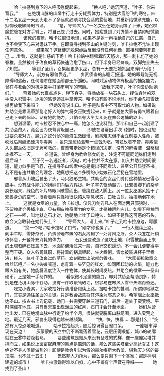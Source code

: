 　　哈卡拉感到身下的人呼吸急促起来。
　　“换人吧，”她沉声道，“叶子，你来背我。”
　　在绝境山脉的山坳中行走十分耗费体力，特别是大雪纷飞的寒冬。四十二名女巫一天到头走不了多远就必须寻找合适的露营地，并重新给徽章充能，以抵御夜晚骤降的气温。
　　“是，导师大人。”一名女巫在她身前蹲了下来，她召唤魔蛇缠在对方手臂上，将自己拽了过去。同时，她察觉到了对方情不自禁的轻微颤抖。
　　该死的夜莺，哈卡拉恨恨地想，如果不是她一再拒绝自己的仁慈，自己也不会狠下心来对姐妹下手。在即将寻找到圣山的关键时刻，哈卡拉绝不允许出现任何意外。
　　结果呢？这叛徒逃脱束缚后反倒没有任何犹豫，直接想要刺死自己……看看，这就是仁慈的下场！哈卡拉脑中翻腾着滔天怒火，那一刺扎伤了她的脊椎，虽然被叶子改良的草药快速治愈了伤口，但下半身已经瘫痪，双脚完全失去了知觉。
　　等到了圣山，召集起更多女巫，总有一天要把她抓回来碎尸万段！
　　“导师大人，前方有邪兽靠近。”
　　负责侦查的赤瞳汇报道。她的眼睛能无视障碍和遮蔽，任何陷阱在她面前都无所遁形。同时对运动物体有极高的捕捉能力，曾在与教会的对抗中亲手打落审判军的弩箭。
　　“放我下来吧，叶子你去协助她们。”
　　背着她的女巫点点头，蹲下身子，将她放在一块石头上。撑住身体的双手没入积雪中，冰冷的感觉透过手掌传来，哈卡拉有些不悦地想，你不会先把雪抚掉再放我下来吗？
　　但她没有说出口。叶子是队伍中不可取代的人物。如果说共助会是靠温蒂那副老好人的脾气将女巫聚拢起来，叶子就是使大家有勇气跟着自己走下去的保证。没有她的能力，只怕会有大半女巫死在教会追捕的路上。
　　想到温蒂，哈卡拉忍不住心中一痛，她怎么也没料到，那个和自己一起创建了共助会的人，竟会因为夜莺背叛自己。
　　即使在温蒂出手吹飞她时，她也没想过要杀死对方。魔力之蛇分泌的毒液生效缓慢，剧痛难忍但不会立刻要人性命，被咬过后则能迅速清除毒素……她只是想给温蒂一点苦头吃。可若放着不管，毒素侵入头部后依旧是无药可救的。夜莺带走她是个错误的决定，没有的解毒液，温蒂根本撑不过一天。
　　难道说，曾经身为教会修女的她，注定不可能同姐妹们走到最后吗？
　　至于另一名逃叛者，闪电，哈卡拉并不太在意。加入共助会时间很短，能力似乎是飞行，在搜寻圣山线索中总是提出不同看法，甚至公开质疑圣书。若不是有违共助会的理念，她真想把这个多嘴的小姑娘石化后扔在雪地里。
　　邪兽从山坡后冒出了头，两只狼形生物。共助会的女巫们对付这种情况已得心应手。没有战斗能力的姐妹们向后方靠拢。叶子率先驱动魔力，让邪兽脚下的杂草疯长起来，绿色的叶片转眼间破雪而出，缠绕在敌人脚上。另一位女巫追风抽干了邪兽身边的空气，眼看着两只怪物很快陷入窒息状态，口吐白沫，抽搐地倒在地上。
　　这就是女巫的力量，哈卡拉想。仅凭刀剑的凡人在面对两只邪狼时，一不留神就会丢掉小命。只有拥有神奇魔力的女巫，才是神明的宠儿。如果不是神罚之石——呸，叫地狱之石才对，她朝地上吐了口唾沫，如果不是靠这可恶的石头，教会又怎敢骑在她们头上？
　　“导师大人，请上来，”叶子走到哈卡拉身边，弯腰道。
　　“换一个吧，”哈卡拉叹了口气，“刚才你也累了。”
　　一行人继续上路，到中午时，雪势渐弱，负责营地布置的石女找到了一处背风之所。众人决定在此稍作休息，开餐补充消耗的体力。
　　石女迅速改造了这块土地，积雪被翻涌上来的土壤和碎石压盖下去，地面仿佛活过来一般，自行交织蠕动，不一会儿便变得平整而干硬。众人各司其职，将背着的锅具架起，生火煮粥。雪水被装进杯子里煮沸，掺入一些叶子改良过的草药，立刻散发出浓郁的香味。
　　“大家都把徽章交给丝诺吧，”一名小姑娘喊道，她有着一头罕见的红发，如同团跃动的火焰。能力也跟火焰有关，她能将温度注入一件物体，使其长时间发热。共助会的徽章——圣山硬币，正是她一手制作的。
　　看似微不足道的能力，却对共助会帮助良多，特别是在绝境山脉中行动，没有一件取暖物的话，很容易在寒风大雪中失温而昏迷。
　　吃完小麦粥，大家收拾好行装准备继续上路。据哈卡拉的推测，所谓的地狱之门，其实是通往圣山的关键。只是教会故意将其渲染为邪恶之地，希望阻止女巫抵达圣山。按古书上的记载，她们一共需要穿越三道石门，最后一道处于蛮荒境。平时深藏在地底，只有当天空出现滴血的红月，石门才会升至地面。
　　她们从营地出发，已在绝境山脉中行走了约半个月，很快就要脱离山脉范围，进入蛮荒之地。最近几天，邪兽出现得也越来越频繁。
　　“快，快，快看……那是什么！”突然有人惊恐地喊道。
　　哈卡拉抬起头，随后惊讶得目瞪口呆。
　　一座城市浮现在天边！
　　灰蒙蒙的天空中仍不断飘落着雪花，云层压得很低，城市的轮廓就在云雾中若隐若现。
　　那些建筑是她从来没有见过的式样，像一座座尖塔并排而立，如果说上面密密麻麻的黑点是窗洞的话，那么这些尖塔至少高达百丈！这绝对不是人类能做到的！即使是教会引以为傲的赫尔梅斯大教堂，堪称天之塔的最顶端，也不过十五丈！
　　既然非人力所为，那么便只剩下一个答案：那是神明建造的城市！
　　哈卡拉激动得难以自抑，心中不断有个声音在呼喊——
　　她找到了圣山！
　　;